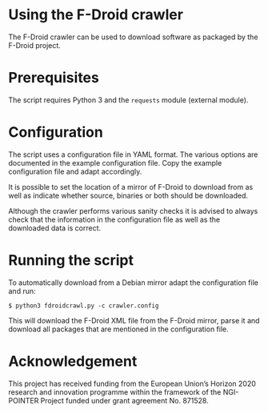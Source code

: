 # Using the F-Droid crawler

The F-Droid crawler can be used to download software as packaged by the
F-Droid project.

# Prerequisites

The script requires Python 3 and the `requests` module (external module).

# Configuration

The script uses a configuration file in YAML format. The various options are
documented in the example configuration file. Copy the example configuration
file and adapt accordingly.

It is possible to set the location of a mirror of F-Droid to download from
as well as indicate whether source, binaries or both should be downloaded.

Although the crawler performs various sanity checks it is advised to always
check that the information in the configuration file as well as the downloaded
data is correct.

# Running the script

To automatically download from a Debian mirror adapt the configuration file and
run:

    $ python3 fdroidcrawl.py -c crawler.config

This will download the F-Droid XML file from the F-Droid mirror, parse it and
download all packages that are mentioned in the configuration file.

# Acknowledgement

This project has received funding from the European Union’s Horizon 2020
research and innovation programme within the framework of the NGI-POINTER
Project funded under grant agreement No. 871528.
